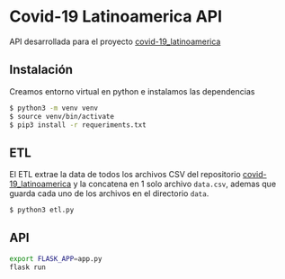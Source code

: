 # Covid-19 Latinoamerica API

API desarrollada para el proyecto [covid-19_latinoamerica](https://github.com/DataScienceResearchPeru/covid-19_latinoamerica)

## Instalación

Creamos entorno virtual en python e instalamos las dependencias

```bash
$ python3 -m venv venv
$ source venv/bin/activate
$ pip3 install -r requeriments.txt
```

## ETL

El ETL extrae la data de todos los archivos CSV del repositorio [covid-19_latinoamerica](https://github.com/DataScienceResearchPeru/covid-19_latinoamerica) y la concatena en 1 solo archivo `data.csv`, ademas que guarda cada uno de los archivos en el directorio `data`.

```bash
$ python3 etl.py
```

## API

```bash
export FLASK_APP=app.py
flask run
```
